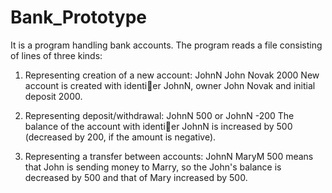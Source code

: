 # Bank_Prototype
It is a program handling bank accounts. The program reads a file consisting of
lines of three kinds:

1. Representing creation of a new account:
	JohnN John Novak 2000
New account is created with identier JohnN, owner John Novak and initial
deposit 2000.

2. Representing deposit/withdrawal:
	JohnN 500
or
	JohnN -200
The balance of the account with identier JohnN is increased by 500 (decreased
by 200, if the amount is negative).

3. Representing a transfer between accounts:
	JohnN MaryM 500
means that John is sending money to Marry, so the John's balance is decreased
by 500 and that of Mary increased by 500.
